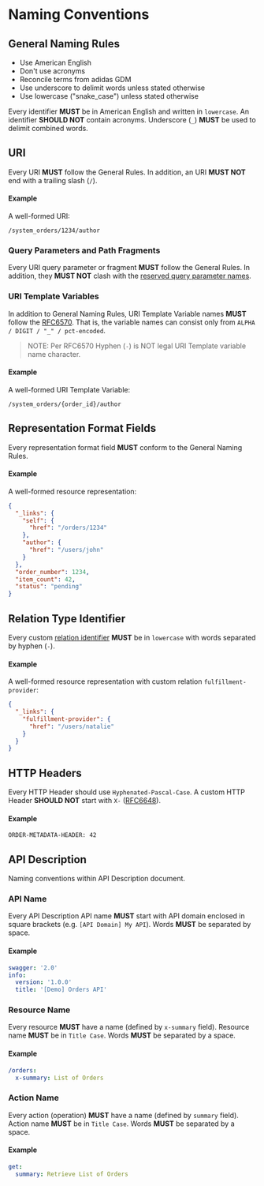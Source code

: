 # Naming Conventions

## General Naming Rules

- Use American English
- Don't use acronyms
- Reconcile terms from adidas GDM
- Use underscore to delimit words unless stated otherwise
- Use lowercase ("snake_case") unless stated otherwise

Every identifier **MUST** be in American English and written in `lowercase`. An identifier **SHOULD NOT** contain acronyms. Underscore (`_`) **MUST** be used to delimit combined words.

## URI
Every URI **MUST** follow the General Rules. In addition, an URI **MUST NOT** end with a trailing slash (`/`).

#### Example
A well-formed URI:

```
/system_orders/1234/author
```

### Query Parameters and Path Fragments
Every URI query parameter or fragment **MUST** follow the General Rules. In addition, they **MUST NOT** clash with the [reserved query parameter names](https://tools.adidas-group.com/confluence/display/EA/API+Interaction#APIInteraction-Query_Parameters).

### URI Template Variables
In addition to General Naming Rules, URI Template Variable names **MUST** follow the [RFC6570](https://tools.ietf.org/html/rfc6570#section-2.3). That is, the variable names can consist only from `ALPHA / DIGIT / "_" / pct-encoded`.

> NOTE: Per RFC6570 Hyphen (`-`) is NOT legal URI Template variable name character.

#### Example
A well-formed URI Template Variable:

```
/system_orders/{order_id}/author
```

## Representation Format Fields
Every representation format field **MUST** conform to the General Naming Rules.

#### Example
A well-formed resource representation: 

```json
{
  "_links": {
    "self": {
      "href": "/orders/1234"
    },
    "author": {
      "href": "/users/john"
    }
  },
  "order_number": 1234,
  "item_count": 42,
  "status": "pending"
}
```

## Relation Type Identifier
Every custom [relation identifier](https://github.com/for-GET/know-your-http-well/blob/master/relations.md) **MUST** be in `lowercase` with words separated by hyphen (`-`).

#### Example
A well-formed resource representation with custom relation `fulfillment-provider`: 

```json
{
  "_links": {
    "fulfillment-provider": {
      "href": "/users/natalie"
    }
  }
}
```


## HTTP Headers
Every HTTP Header should use `Hyphenated-Pascal-Case`. A custom HTTP Header **SHOULD NOT** start with `X-` ([RFC6648](https://tools.ietf.org/html/rfc6648)).

#### Example

```
ORDER-METADATA-HEADER: 42
```


## API Description
Naming conventions within API Description document.

### API Name
Every API Description API name **MUST** start with API domain enclosed in square brackets (e.g. `[API Domain] My API`). Words **MUST** be separated by space.

#### Example

```yaml
swagger: '2.0'
info:
  version: '1.0.0'
  title: '[Demo] Orders API'
```

### Resource Name
Every resource **MUST** have a name (defined by `x-summary` field). Resource name **MUST** be in `Title Case`. Words **MUST** be separated by a space.

#### Example
```yaml
/orders:
  x-summary: List of Orders
```

### Action Name
Every action (operation) **MUST** have a name (defined by `summary` field). Action name **MUST** be in `Title Case`. Words **MUST** be separated by a space.

#### Example
```yaml
get:
  summary: Retrieve List of Orders
```



